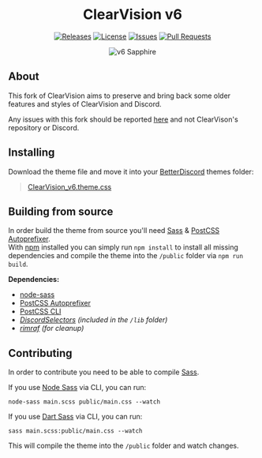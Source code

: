 [release-badge]: https://img.shields.io/github/release-pre/OmgDani/ClearVision-v6.svg?style=flat-square
[release-link]: https://github.com/OmgDani/ClearVision-v6/releases
[license-badge]: https://img.shields.io/github/license/OmgDani/ClearVision-v6.svg?style=flat-square
[license-link]: https://github.com/OmgDani/ClearVision-v6/blob/master/LICENSE
[issues-badge]: https://img.shields.io/github/issues/OmgDani/ClearVision-v6.svg?style=flat-square
[issues-link]: https://github.com/OmgDani/ClearVision-v6/issues
[prs-badge]: https://img.shields.io/github/issues-pr/OmgDani/ClearVision-v6.svg?style=flat-square
[prs-link]: https://github.com/OmgDani/ClearVision-v6/pulls

<div align="center">

# ClearVision v6

[![Releases][release-badge]][release-link]
[![License][license-badge]][license-link]
[![Issues][issues-badge]][issues-link]
[![Pull Requests][prs-badge]][prs-link]

![v6 Sapphire](https://github.com/Zerthox/ClearVision/raw/master/screenshots/v6.png)

</div>

## About
This fork of ClearVision aims to preserve and bring back some older features and styles of ClearVision and Discord.

Any issues with this fork should be reported [here][issues-link] and not ClearVison's repository or Discord.

## Installing
Download the theme file and move it into your [BetterDiscord](https://betterdiscord.net) themes folder:

>[ClearVision_v6.theme.css](https://omgdani.github.io/ClearVision-v6/dist/ClearVision_v6.theme.css)

## Building from source
In order build the theme from source you'll need [Sass](https://sass-lang.com) & [PostCSS Autoprefixer](https://github.com/postcss/autoprefixer).  
With [npm](https://npmjs.org/get-npm) installed you can simply run `npm install` to install all missing dependencies and compile the theme into the `/public` folder via `npm run build`.

**Dependencies:**
- [node-sass](https://github.com/sass/node-sass)
- [PostCSS Autoprefixer](https://github.com/postcss/autoprefixer)
- [PostCSS CLI](https://github.com/postcss/postcss-cli)
- *[DiscordSelectors](https://github.com/zerthox/discordselectors) (included in the `/lib` folder)*
- *[rimraf](https://github.com/isaacs/rimraf) (for cleanup)*

## Contributing
In order to contribute you need to be able to compile [Sass](https://sass-lang.com).

If you use [Node Sass](https://github.com/sass/node-sass) via CLI, you can run:
```
node-sass main.scss public/main.css --watch
```

If you use [Dart Sass](https://github.com/sass/dart-sass) via CLI, you can run:
```
sass main.scss:public/main.css --watch
```

This will compile the theme into the `/public` folder and watch changes.